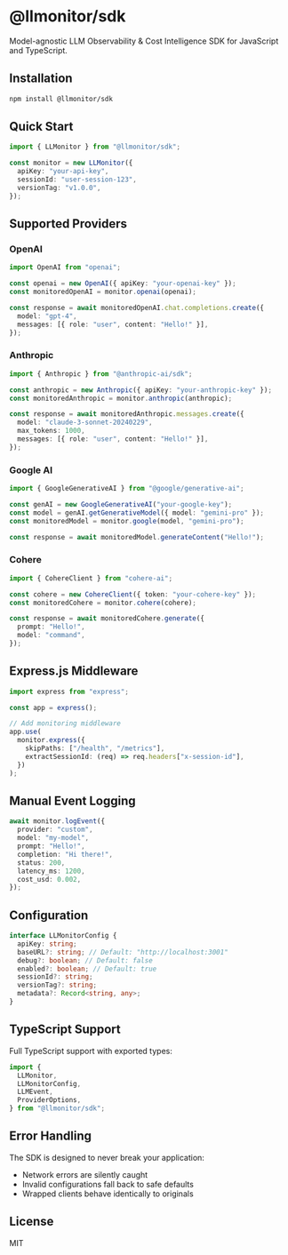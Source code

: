 # @llmonitor/sdk

Model-agnostic LLM Observability & Cost Intelligence SDK for JavaScript and TypeScript.

## Installation

```bash
npm install @llmonitor/sdk
```

## Quick Start

```typescript
import { LLMonitor } from "@llmonitor/sdk";

const monitor = new LLMonitor({
  apiKey: "your-api-key",
  sessionId: "user-session-123",
  versionTag: "v1.0.0",
});
```

## Supported Providers

### OpenAI

```typescript
import OpenAI from "openai";

const openai = new OpenAI({ apiKey: "your-openai-key" });
const monitoredOpenAI = monitor.openai(openai);

const response = await monitoredOpenAI.chat.completions.create({
  model: "gpt-4",
  messages: [{ role: "user", content: "Hello!" }],
});
```

### Anthropic

```typescript
import { Anthropic } from "@anthropic-ai/sdk";

const anthropic = new Anthropic({ apiKey: "your-anthropic-key" });
const monitoredAnthropic = monitor.anthropic(anthropic);

const response = await monitoredAnthropic.messages.create({
  model: "claude-3-sonnet-20240229",
  max_tokens: 1000,
  messages: [{ role: "user", content: "Hello!" }],
});
```

### Google AI

```typescript
import { GoogleGenerativeAI } from "@google/generative-ai";

const genAI = new GoogleGenerativeAI("your-google-key");
const model = genAI.getGenerativeModel({ model: "gemini-pro" });
const monitoredModel = monitor.google(model, "gemini-pro");

const response = await monitoredModel.generateContent("Hello!");
```

### Cohere

```typescript
import { CohereClient } from "cohere-ai";

const cohere = new CohereClient({ token: "your-cohere-key" });
const monitoredCohere = monitor.cohere(cohere);

const response = await monitoredCohere.generate({
  prompt: "Hello!",
  model: "command",
});
```

## Express.js Middleware

```typescript
import express from "express";

const app = express();

// Add monitoring middleware
app.use(
  monitor.express({
    skipPaths: ["/health", "/metrics"],
    extractSessionId: (req) => req.headers["x-session-id"],
  })
);
```

## Manual Event Logging

```typescript
await monitor.logEvent({
  provider: "custom",
  model: "my-model",
  prompt: "Hello!",
  completion: "Hi there!",
  status: 200,
  latency_ms: 1200,
  cost_usd: 0.002,
});
```

## Configuration

```typescript
interface LLMonitorConfig {
  apiKey: string;
  baseURL?: string; // Default: "http://localhost:3001"
  debug?: boolean; // Default: false
  enabled?: boolean; // Default: true
  sessionId?: string;
  versionTag?: string;
  metadata?: Record<string, any>;
}
```

## TypeScript Support

Full TypeScript support with exported types:

```typescript
import {
  LLMonitor,
  LLMonitorConfig,
  LLMEvent,
  ProviderOptions,
} from "@llmonitor/sdk";
```

## Error Handling

The SDK is designed to never break your application:

- Network errors are silently caught
- Invalid configurations fall back to safe defaults
- Wrapped clients behave identically to originals

## License

MIT
